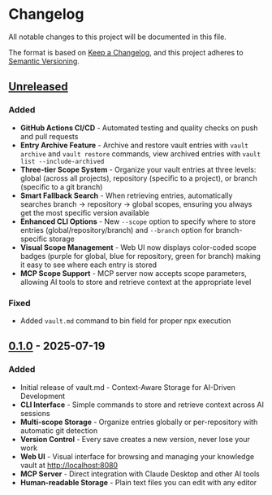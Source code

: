# Changelog

All notable changes to this project will be documented in this file.

The format is based on [Keep a Changelog](https://keepachangelog.com/en/1.1.0/),
and this project adheres to [Semantic Versioning](https://semver.org/spec/v2.0.0.html).

## [Unreleased]

### Added

- **GitHub Actions CI/CD** - Automated testing and quality checks on push and pull requests
- **Entry Archive Feature** - Archive and restore vault entries with `vault archive` and `vault restore` commands, view archived entries with `vault list --include-archived`
- **Three-tier Scope System** - Organize your vault entries at three levels: global (across all projects), repository (specific to a project), or branch (specific to a git branch)
- **Smart Fallback Search** - When retrieving entries, automatically searches branch → repository → global scopes, ensuring you always get the most specific version available
- **Enhanced CLI Options** - New `--scope` option to specify where to store entries (global/repository/branch) and `--branch` option for branch-specific storage
- **Visual Scope Management** - Web UI now displays color-coded scope badges (purple for global, blue for repository, green for branch) making it easy to see where each entry is stored
- **MCP Scope Support** - MCP server now accepts scope parameters, allowing AI tools to store and retrieve context at the appropriate level

### Fixed

- Added `vault.md` command to bin field for proper npx execution

## [0.1.0] - 2025-07-19

### Added

- Initial release of vault.md - Context-Aware Storage for AI-Driven Development
- **CLI Interface** - Simple commands to store and retrieve context across AI sessions
- **Multi-scope Storage** - Organize entries globally or per-repository with automatic git detection
- **Version Control** - Every save creates a new version, never lose your work
- **Web UI** - Visual interface for browsing and managing your knowledge vault at <http://localhost:8080>
- **MCP Server** - Direct integration with Claude Desktop and other AI tools
- **Human-readable Storage** - Plain text files you can edit with any editor

[unreleased]: https://github.com/username/vault.md/compare/v0.1.0...HEAD
[0.1.0]: https://github.com/username/vault.md/releases/tag/v0.1.0
